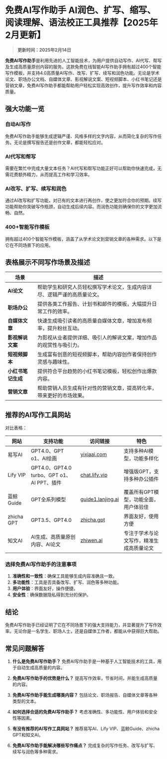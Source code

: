# 免费AI写作助手 AI润色、扩写、缩写、阅读理解、语法校正工具推荐【2025年2月更新】
> **更新时间：2025年2月14日**

**免费AI写作助手**是利用先进的人工智能技术，为用户提供自动写作、AI代写、帮写及生成高质量原创内容的服务。这款免费在线智能AI写作助手拥有超过400个智能写作模板，并支持4.0高质量AI写作、改写、扩写、续写和润色功能。无论是学术论文、职场办公文档、自媒体文章、影视解说文案、短视频脚本、小红书笔记还是营销文章，免费AI写作助手都能帮助用户轻松实现高效创作，提升写作效率和内容质量。

## **强大功能一览**

### **自动AI写作**

免费AI写作助手能够生成逻辑严谨、风格多样的文字内容，从而简化复杂的写作任务。无论是撰写报告还是创作文章，都能轻松应对。

### **AI代写和帮写**

需要在繁忙中完成大量文本任务？AI代写和帮写功能正好可以帮助你快速完成，无需花费额外精力，从而提高工作和学习效率。

### **AI改写、扩写、续写和润色**

通过AI改写和扩写功能，对已有的文本进行再创作，使之更加符合你的预期。续写功能帮助你突破写作瓶颈，自动生成后续内容。而润色功能则确保你的文字更加流畅、自然。

### **400+智能写作模板**

拥有超过400个智能写作模板，涵盖了从学术论文到营销文章的各种需求。以下是它在不同场景下的应用。

## **表格展示不同写作场景及描述**

| 场景                | 描述                                                                                   |
| ------------------- | ------------------------------------------------------------------------------------- |
| **AI论文**          | 帮助学生和研究人员轻松撰写学术论文，生成内容详尽、逻辑严谨的高质量论文。                       |
| **职场办公**        | 提供各类工作报告、计划书和邮件的模板，大幅提升日常工作的效率。                                   |
| **自媒体文章**      | 快速生成吸引读者的高质量自媒体文章，增加发布频率，提升粉丝互动。                               |
| **影视解说文案**    | 为影视从业者提供详细、吸引人的解说文案，增加作品的观赏性与吸引力。                              |
| **短视频脚本**      | 生成富有创意的短视频脚本，帮助内容创作者保持创作灵感与趣味性。                                  |
| **小红书笔记生成**  | 提供符合平台趋势的小红书笔记模板，轻松创作出爆款内容。                                         |
| **营销文章**        | 帮助营销人员生成有针对性的营销文章，提高转化率，带来更好的市场效果。                              |

## **推荐的AI写作工具网站**

对比表格：

| 网站      | 支持功能                             | 访问链接                              | 特色                                |
| --------- | ----------------------------------- | ------------------------------------- | ----------------------------------- |
| 易写AI    | GPT4.0、GPT o1、AI绘画               | [yixiaai.com](https://www.yixiaai.com)| 支持多种AI模型，功能多样化           |
| Lify VIP  | GPT4.0、GPT4.0 turbo、GPT o1、AI PPT、插件 | [chat.lify.vip](https://chat.lify.vip) | 增强版GPT，支持多种办公插件           |
| 蓝鲸Guide | GPT全系列模型                       | [guide1.lanjing.ai](https://guide1.lanjing.ai) | 覆盖所有GPT模型，功能全面，用户体验佳   |
| zhicha GPT| GPT3.5、GPT4.0                      | [zhicha.gpt](https://zhicha.gpt)      | 界面友好，使用方便                     |
| 知文AI    | AI生成、高质量原创内容、AI论文       | [zhiwen.ai](https://www.zhiwen.ai)    | 专注于学术与论文写作，精准生成高质量论文 |

### **选择免费AI写作助手的注意事项**

1. **准确性和一致性**：确保工具能够生成内容准确且一致。
2. **多功能性**：工具是否具备改写、扩写、润色等多种功能。
3. **用户体验**：界面友好，操作便捷。
4. **安全性**：确保数据隐私得到充分的保护。

## **结论**

免费AI写作助手已经证明了它在不同场景下的强大支持能力，并显著提升了写作效率。无论你是一名学生、职场人士，还是自媒体工作者，都能从中获得巨大帮助。

## **常见问题解答**

1. **什么是免费AI写作助手？**
   免费AI写作助手是一种基于人工智能技术的工具，用于自动生成高质量的内容。

2. **免费AI写作助手的优势是什么？**
   提高写作效率，节省时间，并能生成高质量的内容。

3. **免费AI写作助手能生成哪类内容？**
   包括论文、职场报告、自媒体文章等各种类型的文本。

4. **如何选择合适的免费AI写作助手？**
   考虑准确性、多功能性、用户体验和安全性等因素。

5. **有没有推荐的AI写作工具网站？**
   推荐易写AI、Lify VIP、蓝鲸Guide、zhicha GPT和知文AI。

6. **免费AI写作助手能解决哪些写作痛点？**
   完成复杂的写作任务、改写与扩写、续写与润色等多种需求。
